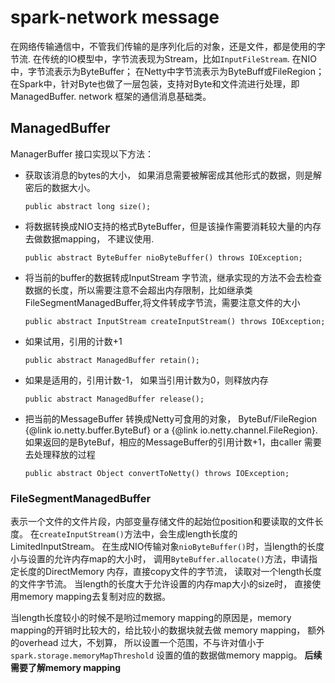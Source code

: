 # spark-network message

在网络传输通信中，不管我们传输的是序列化后的对象，还是文件，都是使用的字节流.
在传统的IO模型中，字节流表现为Stream，比如`InputFileStream`.
在NIO中，字节流表示为ByteBuffer；
在Netty中字节流表示为ByteBuff或FileRegion；
在Spark中，针对Byte也做了一层包装，支持对Byte和文件流进行处理，即ManagedBuffer. network 框架的通信消息基础类。


## ManagedBuffer

ManagerBuffer 接口实现以下方法：


  * 获取该消息的bytes的大小， 如果消息需要被解密成其他形式的数据，则是解密后的数据大小。
    
    ```public abstract long size();  ```
  * 将数据转换成NIO支持的格式ByteBuffer，但是该操作需要消耗较大量的内存去做数据mapping， 不建议使用.
    
    ```public abstract ByteBuffer nioByteBuffer() throws IOException; ```
  * 将当前的buffer的数据转成InputStream 字节流，继承实现的方法不会去检查数据的长度，所以需要注意不会超出内存限制，比如继承类FileSegmentManagedBuffer,将文件转成字节流，需要注意文件的大小
    
    ```public abstract InputStream createInputStream() throws IOException;```
  * 如果试用，引用的计数+1

    ```public abstract ManagedBuffer retain();```
  * 如果是适用的，引用计数-1， 如果当引用计数为0，则释放内存
  
     ```public abstract ManagedBuffer release();```
  * 把当前的MessageBuffer 转换成Netty可食用的对象， ByteBuf/FileRegion {@link io.netty.buffer.ByteBuf} or a {@link io.netty.channel.FileRegion}.
    如果返回的是ByteBuf，相应的MessageBuffer的引用计数+1，由caller 需要去处理释放的过程
    
    ```public abstract Object convertToNetty() throws IOException;```


### FileSegmentManagedBuffer
表示一个文件的文件片段，内部变量存储文件的起始位position和要读取的文件长度。
在`createInputStream()`方法中，会生成length长度的LimitedInputStream。
在生成NIO传输对象`nioByteBuffer()`时，当length的长度小与设置的允许内存map的大小时，
调用`ByteBuffer.allocate()`方法，申请指定长度的DirectMemory 内存，直接copy文件的字节流，
读取对一个length长度的文件字节流。 当length的长度大于允许设置的内存map大小的size时，
直接使用memory mapping去复制对应的数据。 

当length长度较小的时候不是哟过memory mapping的原因是，memory mapping的开销时比较大的，给比较小的数据块就去做
memory mapping， 额外的overhead 过大，不划算， 所以设置一个范围，不与许对值小于 `spark.storage.memoryMapThreshold` 
设置的值的数据做memory mappig。
**后续需要了解memory mapping**

### 






